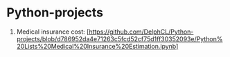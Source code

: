 # Python-projects
1. Medical insurance cost: 
[https://github.com/DelphCL/Python-projects/blob/d786952da4e71263c5fcd52cf75d1ff30352093e/Python%20Lists%20Medical%20Insurance%20Estimation.ipynb]
